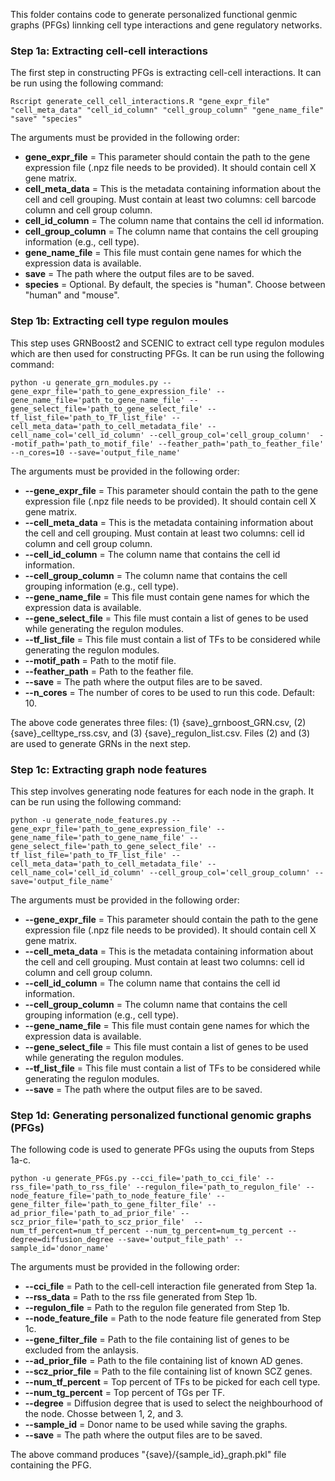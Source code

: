 This folder contains code to generate personalized functional genmic graphs (PFGs) linnking cell type interactions and gene regulatory networks.
### Step 1a: Extracting cell-cell interactions
The first step in constructing PFGs is extracting cell-cell interactions. It can be run using the following command:
```
Rscript generate_cell_cell_interactions.R "gene_expr_file" "cell_meta_data" "cell_id_column" "cell_group_column" "gene_name_file" "save" "species"
```
The arguments must be provided in the following order:
* **gene_expr_file** = This parameter should contain the path to the gene expression file (.npz file needs to be provided). It should contain cell X gene matrix.
* **cell_meta_data** = This is the metadata containing information about the cell and cell grouping. Must contain at least two columns: cell barcode column and cell group column.
* **cell_id_column** = The column name that contains the cell id information.
* **cell_group_column** = The column name that contains the cell grouping information (e.g., cell type).
* **gene_name_file** = This file must contain gene names for which the expression data is available.
* **save** = The path where the output files are to be saved.
* **species** = Optional. By default, the species is "human". Choose between "human" and "mouse".

### Step 1b: Extracting cell type regulon moules
This step uses GRNBoost2 and SCENIC to extract cell type regulon modules which are then used for constructing PFGs. It can be run using the following command:
```
python -u generate_grn_modules.py --gene_expr_file='path_to_gene_expression_file' --gene_name_file='path_to_gene_name_file' --gene_select_file='path_to_gene_select_file' --tf_list_file='path_to_TF_list_file' --cell_meta_data='path_to_cell_metadata_file' --cell_name_col='cell_id_column' --cell_group_col='cell_group_column'  --motif_path='path_to_motif_file' --feather_path='path_to_feather_file' --n_cores=10 --save='output_file_name'
```
The arguments must be provided in the following order:
* **--gene_expr_file** = This parameter should contain the path to the gene expression file (.npz file needs to be provided). It should contain cell X gene matrix.
* **--cell_meta_data** = This is the metadata containing information about the cell and cell grouping. Must contain at least two columns: cell id column and cell group column.
* **--cell_id_column** = The column name that contains the cell id information.
* **--cell_group_column** = The column name that contains the cell grouping information (e.g., cell type).
* **--gene_name_file** = This file must contain gene names for which the expression data is available.
* **--gene_select_file** = This file must contain a list of genes to be used while generating the regulon modules.
* **--tf_list_file** = This file must contain a list of TFs to be considered while generating the regulon modules.
* **--motif_path** = Path to the motif file.
* **--feather_path** = Path to the feather file.
* **--save** = The path where the output files are to be saved.
* **--n_cores** = The number of cores to be used to run this code. Default: 10.

The above code generates three files: (1) {save}_grnboost_GRN.csv, (2) {save}_celltype_rss.csv, and (3) {save}_regulon_list.csv. Files (2) and (3) are used to generate GRNs in the next step.

### Step 1c: Extracting graph node features
This step involves generating node features for each node in the graph. It can be run using the following command:
```
python -u generate_node_features.py --gene_expr_file='path_to_gene_expression_file' --gene_name_file='path_to_gene_name_file' --gene_select_file='path_to_gene_select_file' --tf_list_file='path_to_TF_list_file' --cell_meta_data='path_to_cell_metadata_file' --cell_name_col='cell_id_column' --cell_group_col='cell_group_column' --save='output_file_name'
```
The arguments must be provided in the following order:
* **--gene_expr_file** = This parameter should contain the path to the gene expression file (.npz file needs to be provided). It should contain cell X gene matrix.
* **--cell_meta_data** = This is the metadata containing information about the cell and cell grouping. Must contain at least two columns: cell id column and cell group column.
* **--cell_id_column** = The column name that contains the cell id information.
* **--cell_group_column** = The column name that contains the cell grouping information (e.g., cell type).
* **--gene_name_file** = This file must contain gene names for which the expression data is available.
* **--gene_select_file** = This file must contain a list of genes to be used while generating the regulon modules.
* **--tf_list_file** = This file must contain a list of TFs to be considered while generating the regulon modules.
* **--save** = The path where the output files are to be saved.

### Step 1d: Generating personalized functional genomic graphs (PFGs)
The following code is used to generate PFGs using the ouputs from Steps 1a-c.
```
python -u generate_PFGs.py --cci_file='path_to_cci_file' --rss_file='path_to_rss_file' --regulon_file='path_to_regulon_file' --node_feature_file='path_to_node_feature_file' --gene_filter_file='path_to_gene_filter_file' --ad_prior_file='path_to_ad_prior_file' --scz_prior_file='path_to_scz_prior_file'  --num_tf_percent=num_tf_percent --num_tg_percent=num_tg_percent --degree=diffusion_degree --save='output_file_path' --sample_id='donor_name'
```
The arguments must be provided in the following order:
* **--cci_file** = Path to the cell-cell interaction file generated from Step 1a.
* **--rss_data** = Path to the rss file generated from Step 1b.
* **--regulon_file** = Path to the regulon file generated from Step 1b.
* **--node_feature_file** = Path to the node feature file generated from Step 1c.
* **--gene_filter_file** = Path to the file containing list of genes to be excluded from the anlaysis.
* **--ad_prior_file** = Path to the file containing list of known AD genes.
* **--scz_prior_file** = Path to the file containing list of known SCZ genes.
* **--num_tf_percent** = Top percent of TFs to be picked for each cell type.
* **--num_tg_percent** = Top percent of TGs per TF.
* **--degree** = Diffusion degree that is used to select the neighbourhood of the node. Chosse between 1, 2, and 3.
* **--sample_id** = Donor name to be used while saving the graphs.
* **--save** = The path where the output files are to be saved.

The above command produces "{save}/{sample_id}_graph.pkl" file containing the PFG.
